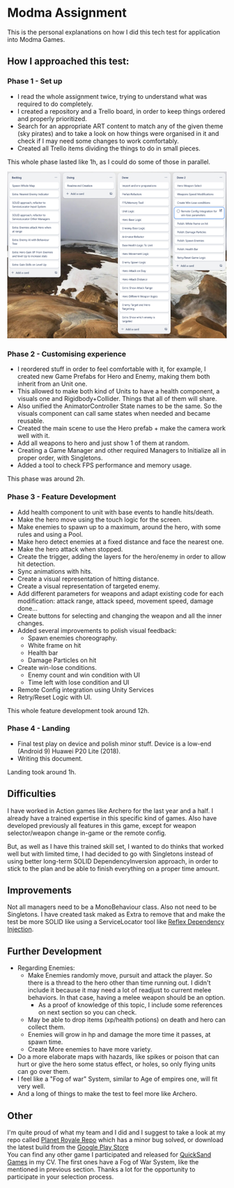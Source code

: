 # Modma Assignment
This is the personal explanations on how I did this tech test for application into Modma Games.

## How I approached this test:
### Phase 1 - Set up
- I read the whole assignment twice, trying to understand what was required to do completely.
- I created a repository and a Trello board, in order to keep things ordered and properly prioritized.
- Search for an appropriate ART content to match any of the given theme (sky pirates) and to take a look on how things were organised in it and check if I may need some changes to work comfortably.
- Created all Trello items dividing the things to do in small pieces.

This whole phase lasted like 1h, as I could do some of those in parallel.

![Trello screenshoot](Trello.png)

### Phase 2 - Customising experience
- I reordered stuff in order to feel comfortable with it, for example, I created new Game Prefabs for Hero and Enemy, making them both inherit from an Unit one.
- This allowed to make both kind of Units to have a health component, a visuals one and Rigidbody+Collider. Things that all of them will share.
- Also unified the AnimatorController State names to be the same. So the visuals component can call same states when needed and became reusable.
- Created the main scene to use the Hero prefab + make the camera work well with it.
- Add all weapons to hero and just show 1 of them at random.
- Creating a Game Manager and other required Managers to Initialize all in proper order, with Singletons.
- Added a tool to check FPS performance and memory usage.

This phase was around 2h.

### Phase 3 - Feature Development
- Add health component to unit with base events to handle hits/death.
- Make the hero move using the touch logic for the screen.
- Make enemies to spawn up to a maximum, around the hero, with some rules and using a Pool.
- Make hero detect enemies at a fixed distance and face the nearest one.
- Make the hero attack when stopped.
- Create the trigger, adding the layers for the hero/enemy in order to allow hit detection.
- Sync animations with hits.
- Create a visual representation of hitting distance.
- Create a visual representation of targeted enemy.
- Add different parameters for weapons and adapt existing code for each modification: attack range, attack speed, movement speed, damage done...
- Create buttons for selecting and changing the weapon and all the inner changes.
- Added several improvements to polish visual feedback:
    - Spawn enemies choreography.
    - White frame on hit
    - Health bar
    - Damage Particles on hit
- Create win-lose conditions.
    - Enemy count and win condition with UI
    - Time left with lose condition and UI
- Remote Config integration using Unity Services
- Retry/Reset Logic with UI.

This whole feature development took around 12h.

### Phase 4 - Landing
- Final test play on device and polish minor stuff. Device is a low-end (Android 9) Huawei P20 Lite (2018).
- Writing this document.

Landing took around 1h.

## Difficulties
I have worked in Action games like Archero for the last year and a half. I already have a trained expertise in this specific kind of games. Also have developed previously all features in this game, except for weapon selector/weapon change in-game or the remote config.  

But, as well as I have this trained skill set, I wanted to do thinks that worked well but with limited time, I had decided to go with Singletons instead of using better long-term SOLID DependencyInversion approach, in order to stick to the plan and be able to finish everything on a proper time amount.

## Improvements
Not all managers need to be a MonoBehaviour class. Also not need to be Singletons. I have created task maked as Extra to remove that and make the test be more SOLID like using a ServiceLocator tool like [Reflex Dependency Injection](https://github.com/gustavopsantos/Reflex).  

## Further Development 
- Regarding Enemies:
  - Make Enemies randomly move, pursuit and attack the player. So there is a thread to the hero other than time running out. I didn't include it because it may need a lot of readjust to current melee behaviors. In that case, having a melee weapon should be an option.
    - As a proof of knowledge of this topic, I include some references on next section so you can check. 
  - May be able to drop items (xp/health potions) on death and hero can collect them. 
  - Enemies will grow in hp and damage the more time it passes, at spawn time.
  - Create More enemies to have more variety.
- Do a more elaborate maps with hazards, like spikes or poison that can hurt or give the hero some status effect, or holes, so only flying units can go over them.
- I feel like a "Fog of war" System, similar to Age of empires one, will fit very well.
- And a long of things to make the test to feel more like Archero.  

## Other
I'm quite proud of what my team and I did and I suggest to take a look at my repo called [Planet Royale Repo](https://github.com/AlexandreAlberti/PlanetRoyale) which has a minor bug solved, or download the latest build from the [Google Play Store](https://play.google.com/store/apps/details?id=com.quicksand.planetroyale)  
You can find any other game I participated and released for [QuickSand Games](https://play.google.com/store/apps/dev?id=6383870736725209348) in my CV. The first ones have a Fog of War System, like the mentioned in previous section.
Thanks a lot for the opportunity to participate in your selection process.